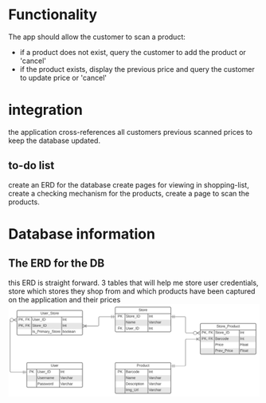 
# Functionality
The app should allow the customer to scan a product:
- if a product does not exist, query the customer to add the product or 'cancel'
- if the product exists, display the previous price and query the customer to update price or 'cancel'

# integration
the application cross-references all customers previous scanned prices to keep the database updated.

## to-do list
create an ERD for the database
create pages for viewing in shopping-list, create a checking mechanism for the products,
create a page to scan the products.

# Database information

## The ERD for the DB

this ERD is straight forward. 3 tables that will help me store user credentials, store which stores they shop from and which products have been captured on the application and their prices
![the ERD for retail price](RetailERD.svg)